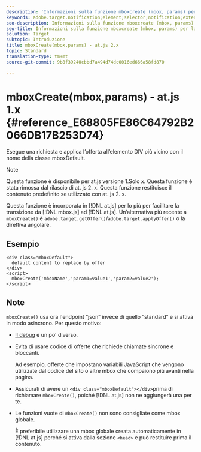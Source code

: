 ```yaml
---
description: 'Informazioni sulla funzione mboxcreate (mbox, params) per at. js. '
keywords: adobe.target.notification;element;selector;notification;extension
seo-description: Informazioni sulla funzione mboxcreate (mbox, params) per la libreria di Adobe Target nella libreria javascript. js.
seo-title: Informazioni sulla funzione mboxcreate (mbox, params) per la libreria di Adobe Target nella libreria javascript. js.
solution: Target
subtopic: Introduzione
title: mboxCreate(mbox,params) - at.js 2.x
topic: Standard
translation-type: tm+mt
source-git-commit: 9b8f39240cbbd7a494d74dc0016ed666a58fd870

---
```



# mboxCreate(mbox,params) - at.js 1.x {#reference_E68805FE86C64792B2066DB17B253D74}

Esegue una richiesta e applica l’offerta all’elemento DIV più vicino con il nome della classe mboxDefault.

>[!NOTE]
>
>Questa funzione è disponibile per at.js versione 1.Solo *x*. Questa funzione è stata rimossa dal rilascio di at. js 2. x. Questa funzione restituisce il contenuto predefinito se utilizzato con at. js 2. x.

Questa funzione è incorporata in [!DNL at.js] per lo più per facilitare la transizione da [!DNL mbox.js] ad [!DNL at.js]. Un’alternativa più recente a `mboxCreate()` è `adobe.target.getOffer()`/`adobe.target.applyOffer()` o la direttiva angolare.

## Esempio 

```
<div class="mboxDefault"> 
  default content to replace by offer 
</div> 
<script> 
  mboxCreate('mboxName','param1=value1','param2=value2'); 
</script>
```

## Note

`mboxCreate()` usa ora l&#39;endpoint “json” invece di quello “standard” e si attiva in modo asincrono. Per questo motivo:

* [Il debug](../../c-implementing-target/c-implementing-target-for-client-side-web/c-target-debugging-atjs/target-debugging-atjs.md#concept_CAE591DA8C404C22917584ECD4F7494F) è un po&#39; diverso.
* Evita di usare codice di offerte che richiede chiamate sincrone e bloccanti.

   Ad esempio, offerte che impostano variabili JavaScript che vengono utilizzate dal codice del sito o altre mbox che compaiono più avanti nella pagina.

* Assicurati di avere un `<div class="mboxDefault"></div>`prima di richiamare `mboxCreate()`, poiché [!DNL at.js] non ne aggiungerà una per te.

* Le funzioni vuote di `mboxCreate()` non sono consigliate come mbox globale.

   È preferibile utilizzare una mbox globale creata automaticamente in [!DNL at.js] perché si attiva dalla sezione `<head>` e può restituire prima il contenuto.